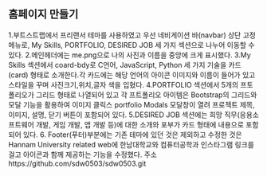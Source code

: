 ## 홈페이지 만들기
1.부트스트랩에서 프리랜서 테마를 사용하였고 우선 네비게이션 바(navbar)
상단 고정 메뉴로, My Skills, PORTFOLIO, DESIRED JOB 세 가지 섹션으로 나누어 이동할 수 있다.
2.메인헤더에는 me.png으로 나의 사진과 이름을 중앙에 크게 표시했다.
3.My Skills 섹션에서 coard-bdy로 C언어, JavaScript, Python 세 가지 기술을 카드(card) 형태로 소개한다.각 카드에는 해당 언어의 아이콘 이미지와 이름이 들어가 있고 스타일을 꾸며 사진크기,위치,글자 색을 입혔다.
4.PORTFOLIO 섹션에서 5개의 프토폴리오가 그리드 형태로 나열되어 있고 각 프트폴리오 아이템은 Bootstrap의 그리드와 모달 기능을 활용하여 이미지 클릭스 portfolio Modals 모달창이 열려 프로젝트 제목, 이미지, 설명, 닫기 버튼이 포함되어 있다.
5.DESIRED JOB 섹션에는 희망 직무(응용소프트웨어 개발, 게임 개발, 앱 개발 등)에 대한 소개와 포부가 카드 형태에 내용으로 포함되어 있다.
6. Footer(푸터)부분에는 기존 테마에 있던 것은 제외하고 수정한 것은 Hannam University related web에 한남대학교와 컴퓨터공학과 인스타그램 링크를 걸고 아이콘과 함께 제공하는 기능을 수정했다.
주소https://github.com/sdw0503/sdw0503.git


<!--
**sdw0503/sdw0503** is a ✨ _special_ ✨ repository because its `README.md` (this file) appears on your GitHub profile.

Here are some ideas to get you started:

- 🔭 I’m currently working on ...
- 🌱 I’m currently learning ...
- 👯 I’m looking to collaborate on ...
- 🤔 I’m looking for help with ...
- 💬 Ask me about ...
- 📫 How to reach me: ...
- 😄 Pronouns: ...
- ⚡ Fun fact: ...
-->
